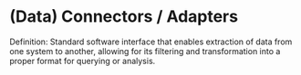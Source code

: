 # (Data) Connectors / Adapters

Definition: Standard software interface that enables extraction of data from one system to another, allowing for its filtering and transformation into a proper format for querying or analysis.